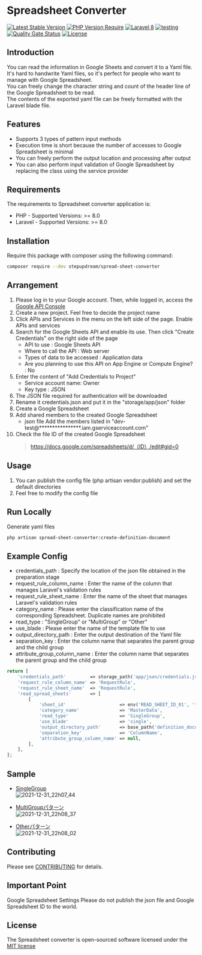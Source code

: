 # Spreadsheet Converter
[![Latest Stable Version](http://poser.pugx.org/stepupdream/spread-sheet-converter/v)](https://packagist.org/packages/stepupdream/spread-sheet-converter)
[![PHP Version Require](http://poser.pugx.org/stepupdream/spread-sheet-converter/require/php)](https://packagist.org/packages/stepupdream/spread-sheet-converter)
[![Laravel 8](https://img.shields.io/badge/Laravel-8-orange.svg)](http://laravel.com)
[![testing](https://github.com/stepupdream/spread-sheet-converter/actions/workflows/testing.yml/badge.svg)](https://github.com/stepupdream/spread-sheet-converter/actions/workflows/testing.yml)
[![Quality Gate Status](https://sonarcloud.io/api/project_badges/measure?project=stepupdream_spread-sheet-converter&metric=alert_status)](https://sonarcloud.io/summary/new_code?id=stepupdream_spread-sheet-converter)
[![License](http://poser.pugx.org/stepupdream/spread-sheet-converter/license)](https://packagist.org/packages/stepupdream/spread-sheet-converter)

## Introduction

You can read the information in Google Sheets and convert it to a Yaml file.  
It's hard to handwrite Yaml files, so it's perfect for people who want to manage with Google Spreadsheet.  
You can freely change the character string and count of the header line of the Google Spreadsheet to be read.  
The contents of the exported yaml file can be freely formatted with the Laravel blade file.  

## Features

- Supports 3 types of pattern input methods
- Execution time is short because the number of accesses to Google Spreadsheet is minimal
- You can freely perform the output location and processing after output
- You can also perform input validation of Google Spreadsheet by replacing the class using the service provider
  
## Requirements 
The requirements to Spreadsheet converter application is:
- PHP - Supported Versions: >= 8.0
- Laravel - Supported Versions: >= 8.0

## Installation 
Require this package with composer using the following command:

```bash 
composer require --dev stepupdream/spread-sheet-converter
```

## Arrangement
1. Please log in to your Google account. Then, while logged in, access the [Google API Console](https://console.cloud.google.com)
2. Create a new project. Feel free to decide the project name
3. Click APIs and Services in the menu on the left side of the page. Enable APIs and services
4. Search for the Google Sheets API and enable its use. Then click "Create Credentials" on the right side of the page
   - API to use : Google Sheets API
   - Where to call the API : Web server
   - Types of data to be accessed : Application data
   - Are you planning to use this API on App Engine or Compute Engine? : No
5. Enter the content of "Add Credentials to Project"
   - Service account name: Owner
   - Key type : JSON
6. The JSON file required for authentication will be downloaded
7. Rename it credentials.json and put it in the "storage/app/json" folder
8. Create a Google Spreadsheet
9. Add shared members to the created Google Spreadsheet
   - json file Add the members listed in "dev-test@****************.iam.gserviceaccount.com"
10. Check the file ID of the created Google Spreadsheet
    > https://docs.google.com/spreadsheets/d/（ID）/edit#gid=0

## Usage
1. You can publish the config file (php artisan vendor:publish) and set the default directories
2. Feel free to modify the config file

## Run Locally
Generate yaml files

```bash
php artisan spread-sheet-converter:create-definition-document
```

## Example Config
- credentials_path : Specify the location of the json file obtained in the preparation stage
- request_rule_column_name : Enter the name of the column that manages Laravel's validation rules
- request_rule_sheet_name : Enter the name of the sheet that manages Laravel's validation rules
- category_name : Please enter the classification name of the corresponding Spreadsheet. Duplicate names are prohibited
- read_type : "SingleGroup" or "MultiGroup" or "Other"
- use_blade : Please enter the name of the template file to use
- output_directory_path : Enter the output destination of the Yaml file
- separation_key : Enter the column name that separates the parent group and the child group
- attribute_group_column_name : Enter the column name that separates the parent group and the child group

```php
return [
    'credentials_path'         => storage_path('app/json/credentials.json'),
    'request_rule_column_name' => 'RequestRule',
    'request_rule_sheet_name'  => 'RequestRule',
    'read_spread_sheets'       => [
        [
            'sheet_id'                    => env('READ_SHEET_ID_01', '***************************'),
            'category_name'               => 'MasterData',
            'read_type'                   => 'SingleGroup',
            'use_blade'                   => 'single',
            'output_directory_path'       => base_path('definition_document/database/master_data'),
            'separation_key'              => 'ColumnName',
            'attribute_group_column_name' => null,
        ],
    ],
];
```

## Sample
- [SingleGroup](https://docs.google.com/spreadsheets/d/1RBz_OWf99gg4t0b0PxkkLImg3AzCAduQc88kmYCOiJ8/edit#gid=0)  
![2021-12-31_22h07_44](https://user-images.githubusercontent.com/95772377/147825699-73056b80-921a-4237-8b40-34822f74db33.png)

- [MultiGroupパターン](https://docs.google.com/spreadsheets/d/1bef99e4UWHBmCVuRvgkayfolBXtL85vC8iN2a8n7GxY/edit#gid=0)  
![2021-12-31_22h08_37](https://user-images.githubusercontent.com/95772377/147825723-b02ead73-468d-4ad0-8e67-fc52b689b6c7.png)

- [Otherパターン](https://docs.google.com/spreadsheets/d/1vvc4X7OoDwMXQyngXLoVQMwxnyALDxnyvKTjCqgKT7M/edit#gid=0)  
![2021-12-31_22h08_02](https://user-images.githubusercontent.com/95772377/147826406-cdec3adf-aa32-4e2f-837f-c06ace0bdd86.png)

## Contributing
Please see [CONTRIBUTING](https://github.com/stepupdream/spread-sheet-converter/blob/main/.github/CONTRIBUTING.md) for details.

## Important Point
Google Spreadsheet Settings Please do not publish the json file and Google Spreadsheet ID to the world.

## License

The Spreadsheet converter is open-sourced software licensed under the [MIT license](https://choosealicense.com/licenses/mit/)
